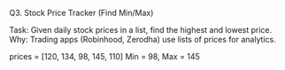 Q3. Stock Price Tracker (Find Min/Max)

Task: Given daily stock prices in a list, find the highest and lowest price.
Why: Trading apps (Robinhood, Zerodha) use lists of prices for analytics.

prices = [120, 134, 98, 145, 110]
Min = 98, Max = 145